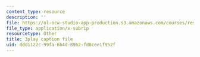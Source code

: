 ```yaml
---
content_type: resource
description: ''
file: https://ol-ocw-studio-app-production.s3.amazonaws.com/courses/res-6-006-video-demonstrations-in-lasers-and-optics-spring-2008/ddd1122c99fa6b4d89b2fd8cee1f952f_zD6tTb74KdU.srt
file_type: application/x-subrip
resourcetype: Other
title: 3play caption file
uid: ddd1122c-99fa-6b4d-89b2-fd8cee1f952f
---
```

